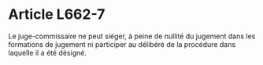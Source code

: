 # Article L662-7

Le juge-commissaire ne peut siéger, à peine de nullité du jugement dans les formations de jugement ni participer au délibéré de la procédure dans laquelle il a été désigné.
